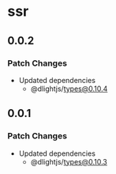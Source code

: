 # ssr

## 0.0.2

### Patch Changes

- Updated dependencies
  - @dlightjs/types@0.10.4

## 0.0.1

### Patch Changes

- Updated dependencies
  - @dlightjs/types@0.10.3
